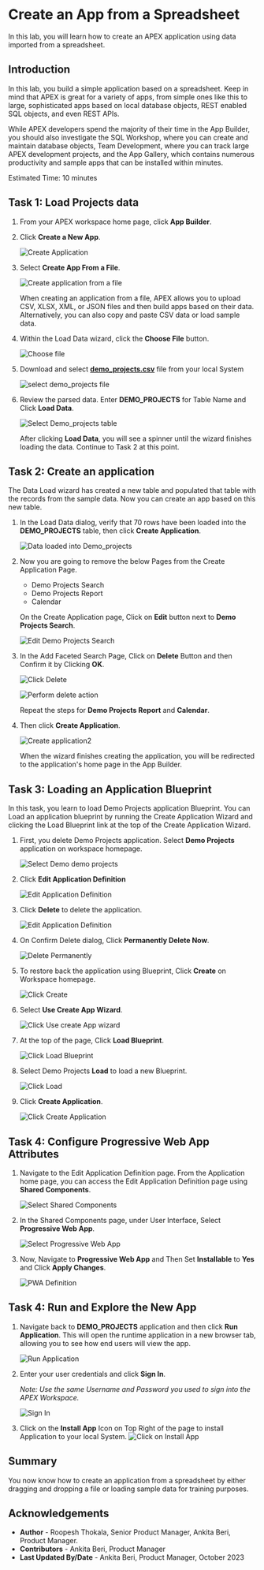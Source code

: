 # Create an App from a Spreadsheet

In this lab, you will learn how to create an APEX application using data imported from a spreadsheet.

## Introduction
In this lab, you build a simple application based on a spreadsheet. Keep in mind that APEX is great for a variety of apps, from simple ones like this to large, sophisticated apps based on local database objects, REST enabled SQL objects, and even REST APIs.

While APEX developers spend the majority of their time in the App Builder, you should also investigate the SQL Workshop, where you can create and maintain database objects, Team Development, where you can track large APEX development projects, and the App Gallery, which contains numerous productivity and sample apps that can be installed within minutes.

Estimated Time: 10 minutes

## Task 1: Load Projects data  

1.  From your APEX workspace home page, click **App Builder**.

2.  Click **Create a New App**.

    ![Create Application](images/create-app1.png " ")

3.  Select **Create App From a File**.

    ![Create application from a file](images/from-a-file1.png " ")

    When creating an application from a file, APEX allows you to upload CSV, XLSX, XML, or JSON files and then build apps based on their data. Alternatively, you can also copy and paste CSV data or load sample data.

4.  Within the Load Data wizard, click the **Choose File** button.

    ![Choose file](images/choose-file.png " ")

5. Download and select [**demo_projects.csv**](files/demo_projects.csv) file from your local System

    ![select demo_projects file](images/select-demo-projects.png " ")

6.  Review the parsed data. Enter **DEMO_PROJECTS** for Table Name and Click **Load Data**.

    ![Select Demo_projects table](images/new-table-name1.png " ")

    After clicking **Load Data**, you will see a spinner until the wizard finishes loading the data. Continue to Task 2 at this point.

## Task 2: Create an application

The Data Load wizard has created a new table and populated that table with the records from the sample data. Now you can create an app based on this new table.

1. In the Load Data dialog, verify that 70 rows have been loaded into the **DEMO_PROJECTS** table, then click **Create Application**.

    ![Data loaded into Demo_projects](images/data-loaded.png " ")

2. Now you are going to remove the below Pages from the Create Application Page.  
    - Demo Projects Search  
    - Demo Projects Report  
    - Calendar

   On the Create Application page, Click on **Edit** button next to **Demo Projects Search**.

    ![Edit Demo Projects Search](images/delete-pages.png " ")

3. In the Add Faceted Search Page, Click on **Delete** Button and then Confirm it by Clicking **OK**.

    ![Click Delete](images/delete-page1.png " ")

    ![Perform delete action](images/delete-page2.png " ")

    Repeat the steps for **Demo Projects Report** and **Calendar**.

4. Then click **Create Application**.

    ![Create application2](images/create-application2.png " ")

    When the wizard finishes creating the application, you will be redirected to the application's home page in the App Builder.

## Task 3: Loading an Application Blueprint  

In this task, you learn to load Demo Projects application Blueprint. You can Load an application blueprint by running the Create Application Wizard and clicking the Load Blueprint link at the top of the Create Application Wizard.

1. First, you delete Demo Projects application. Select **Demo Projects** application on workspace homepage.

    ![Select Demo demo projects](images/demo-projects.png " ")

2. Click **Edit Application Definition**

    ![Edit Application Definition](images/edit-app-definition.png " ")

3. Click **Delete** to delete the application.

    ![Edit Application Definition](images/delete-demo-projects.png " ")

4. On Confirm Delete dialog, Click **Permanently Delete Now**.

   ![Delete Permanently](images/delete-app.png " ")

5. To restore back the application using Blueprint, Click **Create** on Workspace homepage.

    ![Click Create](images/blueprint-create.png " ")

6. Select **Use Create App Wizard**.

    ![Click Use create App wizard](images/blueprint-create-app-wizard.png " ")

7. At the top of the page, Click **Load Blueprint**.

    ![Click Load Blueprint](images/load-blueprint.png " ")

8. Select Demo Projects **Load** to load a new Blueprint.

   ![Click Load ](images/load-blueprint-button.png " ")

9. Click **Create Application**.

    ![Click Create Application ](images/create-demo-projects.png " ")

## Task 4: Configure Progressive Web App Attributes

1. Navigate to the Edit Application Definition page. From the Application home page, you can access the Edit Application Definition page using **Shared Components**.

    ![Select Shared Components](images/navigate-to-shared-components1.png " ")

2. In the Shared Components page, under User Interface, Select **Progressive Web App**.

    ![Select Progressive Web App](images/navigate-to-pwa1.png " ")


3. Now, Navigate to **Progressive Web App** and Then Set **Installable** to **Yes** and Click **Apply Changes**.

    ![PWA Definition](images/navigate-to-pwa.png " ")

## Task 4: Run and Explore the New App

1.  Navigate back to **DEMO\_PROJECTS** application and then click **Run Application**. This will open the runtime application in a new browser tab, allowing you to see how end users will view the app.

    ![Run Application](images/run-application1.png " ")

2.  Enter your user credentials and click **Sign In**.

    *Note: Use the same Username and Password you used to sign into the APEX Workspace.*

    ![Sign In](images/sign-in3.png " ")

3. Click on the **Install App** Icon on Top Right of the page to install Application to your local System.
    ![Click on Install App](images/install-app1.png " ")

## Summary
You now know how to create an application from a spreadsheet by either dragging and dropping a file or loading sample data for training purposes.

## Acknowledgements
 - **Author** -  Roopesh Thokala, Senior Product Manager, Ankita Beri, Product Manager.
 - **Contributors** - Ankita Beri, Product Manager
 - **Last Updated By/Date** - Ankita Beri, Product Manager, October 2023
